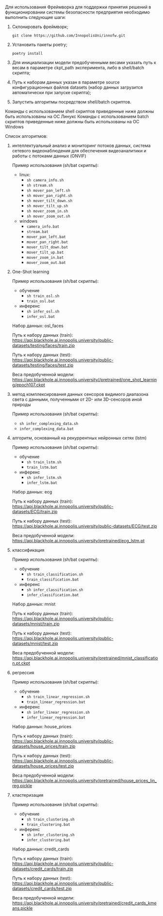 Для использования Фреймворка для поддержки принятия решений в функционировании системы безопасности предприятия необходимо выполнить следующие шаги:
1.	Склонировать фреймворк;

    ```git clone https://github.com/InnopolisUni/innofw.git```

2.	Установить пакеты poetry;

    ```poetry install```

3.	Для инициализации модели предобученными весами указать путь к весам в параметре ckpt_path эксперимента, либо в shell/batch скрипта;
4.	Путь к наборам данных указан в параметре source конфигурационных файлов datasets (набор данных загрузится автоматически при запуске скрипта);
5.	Запустить алгоритмы посредством shell/batch скриптов.

Команды с использованием shell скриптов приведенные ниже должны быть использованы на ОС Линукс
Команды с использованием batch скриптов приведенные ниже должны быть использованы на ОС Windows 

Список алгоритмов:
1)	интеллектуальный анализ и мониторинг потоков данных, система сетевого видеонаблюдения для обеспечения видеоаналитики и работы с потоками данных (ONVIF)
    
    Пример использования (sh/bat скрипты):
    - linux:
        - ```sh camera_info.sh```
        - ```sh stream.sh```
        - ```sh mover_pan_left.sh```
        - ```sh mover_pan_right.sh```
        - ```sh mover_tilt_down.sh```
        - ```sh mover_tilt_up.sh```
        - ```sh mover_zoom_in.sh```
        - ```sh mover_zoom_out.sh```
    - windows
        - ```camera_info.bat```
        - ```stream.bat```
        - ```mover_pan_left.bat```
        - ```mover_pan_right.bat```
        - ```mover_tilt_down.bat```
        - ```mover_tilt_up.bat```
        - ```mover_zoom_in.bat```
        - ```mover_zoom_out.bat```

2)	One-Shot learning 
    
    Пример использования (sh/bat скрипты):
    - обучение
        - ```sh train_osl.sh``` 
        -  ```train_osl.bat```
    -  инференс
        - 	```sh infer_osl.sh```
        - 	```infer_osl.bat```

    Набор данных: osl_faces
    
    Путь к набору данных (train): https://api.blackhole.ai.innopolis.university/public-datasets/testing/faces/train.zip

    Путь к набору данных (test): https://api.blackhole.ai.innopolis.university/public-datasets/testing/faces/test.zip

    Веса предобученной модели: https://api.blackhole.ai.innopolis.university//pretrained/one_shot_learning/epoch107.ckpt

3)	метод комплексирования данных сенсоров видимого диапазона света с данными, полученными от 2D- или 3D-сенсоров иной природы
    
    Пример использования (sh/bat скрипты):
    - ```sh infer_complexing_data.sh``` 
    -  ```infer_complexing_data.bat```

4)	алгоритм, основанный на рекуррентных нейронных сетях (lstm)

    Пример использования (sh/bat скрипты):
    - обучение
        - ```sh train_lstm.sh``` 
        -  ```train_lstm.bat```
    -  инференс
        - 	```sh infer_lstm.sh```
        - 	```infer_lstm.bat```

    Набор данных: ecg
    
    Путь к набору данных (train): https://api.blackhole.ai.innopolis.university/public-datasets/ECG/train.zip

    Путь к набору данных (test): https://api.blackhole.ai.innopolis.university/public-datasets/ECG/test.zip

    Веса предобученной модели: https://api.blackhole.ai.innopolis.university/pretrained/ecg_lstm.pt

5)	классификация

    Пример использования (sh/bat скрипты):
    - обучение
        - ```sh train_classification.sh``` 
        -  ```train_classification.bat```
    -  инференс
        - 	```sh infer_classification.sh```
        - 	```infer_classification.bat```
    
    Набор данных: mnist
    
    Путь к набору данных (train): https://api.blackhole.ai.innopolis.university/public-datasets/mnist/train.zip
    
    Путь к набору данных (test): https://api.blackhole.ai.innopolis.university/public-datasets/mnist/test.zip
    
    Веса предобученной модели: https://api.blackhole.ai.innopolis.university/pretrained/mnist_classification.pt.ckpt

6)	регрессия

    Пример использования (sh/bat скрипты):
    - обучение
        - ```sh train_linear_regression.sh``` 
        -  ```train_linear_regression.bat```
    -  инференс
        - 	```sh infer_linear_regression.sh```
        - 	```infer_linear_regression.bat```

    Набор данных: house_prices
    
    Путь к набору данных (train): https://api.blackhole.ai.innopolis.university/public-datasets/house_prices/train.zip

    Путь к набору данных (test): https://api.blackhole.ai.innopolis.university/public-datasets/house_prices/test.zip

    Веса предобученной модели: https://api.blackhole.ai.innopolis.university/pretrained/house_prices_lin_reg.pickle

7)	кластеризация

    Пример использования (sh/bat скрипты):
    - обучение
        - ```sh train_clustering.sh``` 
        -  ```train_clustering.bat```
    -  инференс
        - 	```sh infer_clustering.sh```
        - 	```infer_clustering.bat```

    Набор данных: credit_cards

    Путь к набору данных (train): https://api.blackhole.ai.innopolis.university/public-datasets/credit_cards/train.zip

    Путь к набору данных (test): https://api.blackhole.ai.innopolis.university/public-datasets/credit_cards/test.zip

    Веса предобученной модели: https://api.blackhole.ai.innopolis.university/pretrained/credit_cards_kmeans.pickle
